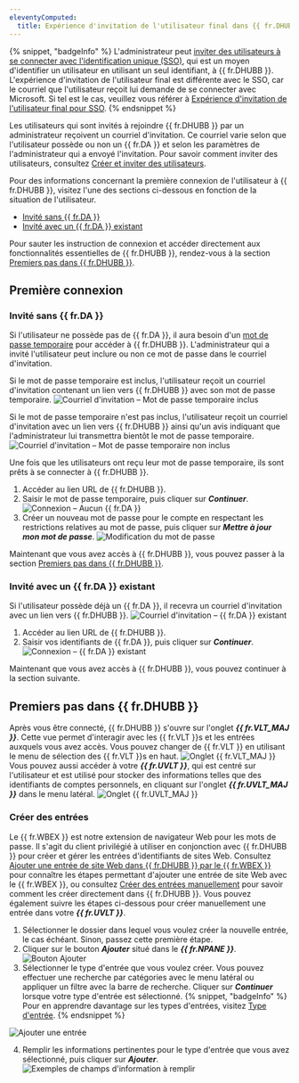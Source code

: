 ```yaml
---
eleventyComputed:
  title: Expérience d'invitation de l'utilisateur final dans {{ fr.DHUBB }}
---
```

{% snippet, "badgeInfo" %}
L'administrateur peut [inviter des utilisateurs à se connecter avec l'identification unique (SSO)](/fr/hub/getting-started/get-started-sso-hub-business/invite-users-SSO-hub-business/), qui est un moyen d'identifier un utilisateur en utilisant un seul identifiant, à {{ fr.DHUBB }}. L'expérience d'invitation de l'utilisateur final est différente avec le SSO, car le courriel que l'utilisateur reçoit lui demande de se connecter avec Microsoft. Si tel est le cas, veuillez vous référer à [Expérience d'invitation de l'utilisateur final pour SSO](/fr/hub/getting-started/get-started-sso-hub-business/invite-users-SSO-hub-business/end-user-experience/).
{% endsnippet %}

Les utilisateurs qui sont invités à rejoindre {{ fr.DHUBB }} par un administrateur reçoivent un courriel d'invitation. Ce courriel varie selon que l'utilisateur possède ou non un {{ fr.DA }} et selon les paramètres de l'administrateur qui a envoyé l'invitation. Pour savoir comment inviter des utilisateurs, consultez [Créer et inviter des utilisateurs](/fr/hub/web-interface/administration/management/users/create-invite-users/).

Pour des informations concernant la première connexion de l'utilisateur à {{ fr.DHUBB }}, visitez l'une des sections ci-dessous en fonction de la situation de l'utilisateur.

* [Invité sans {{ fr.DA }}](#invité-sans--frda)
* [Invité avec un {{ fr.DA }} existant](#invité-avec-un--frda--existant)

Pour sauter les instruction de connexion et accéder directement aux fonctionnalités essentielles de {{ fr.DHUBB }}, rendez-vous à la section [Premiers pas dans {{ fr.DHUBB }}](#premiers-pas-dans--frphub--business).

## Première connexion

### Invité sans {{ fr.DA }}

Si l'utilisateur ne possède pas de {{ fr.DA }}, il aura besoin d'un [mot de passe temporaire](/fr/hub/web-interface/administration/management/users/create-invite-users/temporary-password/) pour accéder à {{ fr.DHUBB }}. L'administrateur qui a invité l'utilisateur peut inclure ou non ce mot de passe dans le courriel d'invitation.

Si le mot de passe temporaire est inclus, l'utilisateur reçoit un courriel d'invitation contenant un lien vers {{ fr.DHUBB }} avec son mot de passe temporaire.
![Courriel d'invitation – Mot de passe temporaire inclus](https://cdnweb.devolutions.net/docs/fr/hub/Hub2008.png)

Si le mot de passe temporaire n'est pas inclus, l'utilisateur reçoit un courriel d'invitation avec un lien vers {{ fr.DHUBB }} ainsi qu'un avis indiquant que l'administrateur lui transmettra bientôt le mot de passe temporaire.
![Courriel d'invitation – Mot de passe temporaire non inclus](https://cdnweb.devolutions.net/docs/fr/hub/Hub2011.png)

Une fois que les utilisateurs ont reçu leur mot de passe temporaire, ils sont prêts à se connecter à {{ fr.DHUBB }}.

1. Accéder au lien URL de {{ fr.DHUBB }}.
1. Saisir le mot de passe temporaire, puis cliquer sur ***Continuer***.
![Connexion – Aucun {{ fr.DA }}](https://cdnweb.devolutions.net/docs/fr/hub/Hub2009.png)
1. Créer un nouveau mot de passe pour le compte en respectant les restrictions relatives au mot de passe, puis cliquer sur ***Mettre à jour mon mot de passe***.
![Modification du mot de passe](https://cdnweb.devolutions.net/docs/fr/hub/Hub2010.png)

Maintenant que vous avez accès à {{ fr.DHUBB }}, vous pouvez passer à la section [Premiers pas dans {{ fr.DHUBB }}](#premiers-pas-dans--frphub--business).

### Invité avec un {{ fr.DA }} existant

Si l'utilisateur possède déjà un {{ fr.DA }}, il recevra un courriel d'invitation avec un lien vers {{ fr.DHUBB }}.
![Courriel d'invitation – {{ fr.DA }} existant](https://cdnweb.devolutions.net/docs/fr/hub/Hub2006.png)
1. Accéder au lien URL de {{ fr.DHUBB }}.
1. Saisir vos identifiants de {{ fr.DA }}, puis cliquer sur ***Continuer***.
![Connexion – {{ fr.DA }} existant](https://cdnweb.devolutions.net/docs/fr/hub/Hub2007.png)

Maintenant que vous avez accès à {{ fr.DHUBB }}, vous pouvez continuer à la section suivante.

## Premiers pas dans {{ fr.DHUBB }}

Après vous être connecté, {{ fr.DHUBB }} s'ouvre sur l'onglet ***{{ fr.VLT_MAJ }}***. Cette vue permet d'interagir avec les {{ fr.VLT }}s et les entrées auxquels vous avez accès. Vous pouvez changer de {{ fr.VLT }} en utilisant le menu de sélection des {{ fr.VLT }}s en haut.
![Onglet {{ fr.VLT_MAJ }}](https://cdnweb.devolutions.net/docs/fr/hub/Hub2001.png)
Vous pouvez aussi accéder à votre ***{{ fr.UVLT }}***, qui est centré sur l'utilisateur et est utilisé pour stocker des informations telles que des identifiants de comptes personnels, en cliquant sur l'onglet ***{{ fr.UVLT_MAJ }}*** dans le menu latéral.
![Onglet {{ fr.UVLT_MAJ }}](https://cdnweb.devolutions.net/docs/fr/hub/Hub2002.png)

### Créer des entrées

Le {{ fr.WBEX }} est notre extension de navigateur Web pour les mots de passe. Il s'agit du client privilégié à utiliser en conjonction avec {{ fr.DHUBB }} pour créer et gérer les entrées d'identifiants de sites Web. Consultez [Ajouter une entrée de site Web dans {{ fr.DHUBB }} par le {{ fr.WBEX }}](/fr/hub/workspace-browser-extension/using-workspace-browser-extension/using-workspace-browser-extension-with-hub-business/add-entry-hub-business-workspace-browser-extension/) pour connaître les étapes permettant d'ajouter une entrée de site Web avec le {{ fr.WBEX }}, ou consultez [Créer des entrées manuellement](/fr/hub/web-interface/entries/create-entries-manually/) pour savoir comment les créer directement dans {{ fr.DHUBB }}. Vous pouvez également suivre les étapes ci-dessous pour créer manuellement une entrée dans votre ***{{ fr.UVLT }}***.

1. Sélectionner le dossier dans lequel vous voulez créer la nouvelle entrée, le cas échéant. Sinon, passez cette première étape.
1. Cliquer sur le bouton ***Ajouter*** situé dans le ***{{ fr.NPANE }}***.
![Bouton Ajouter](https://cdnweb.devolutions.net/docs/fr/hub/Hub2003.png)
1. Sélectionner le type d'entrée que vous voulez créer. Vous pouvez effectuer une recherche par catégories avec le menu latéral ou appliquer un filtre avec la barre de recherche. Cliquer sur ***Continuer*** lorsque votre type d'entrée est sélectionné.
{% snippet, "badgeInfo" %}
Pour en apprendre davantage sur les types d'entrées, visitez [Type d'entrée](/fr/hub/web-interface/entries/entry-type/).
{% endsnippet %}

![Ajouter une entrée](https://cdnweb.devolutions.net/docs/fr/hub/Hub2004.png)

4. Remplir les informations pertinentes pour le type d'entrée que vous avez sélectionné, puis cliquer sur ***Ajouter***.
![Exemples de champs d'information à remplir](https://cdnweb.devolutions.net/docs/fr/hub/Hub2005.png)
